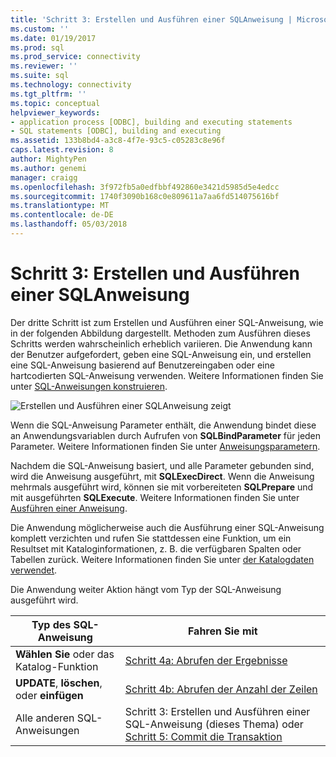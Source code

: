 ```yaml
---
title: 'Schritt 3: Erstellen und Ausführen einer SQL­Anweisung | Microsoft Docs'
ms.custom: ''
ms.date: 01/19/2017
ms.prod: sql
ms.prod_service: connectivity
ms.reviewer: ''
ms.suite: sql
ms.technology: connectivity
ms.tgt_pltfrm: ''
ms.topic: conceptual
helpviewer_keywords:
- application process [ODBC], building and executing statements
- SQL statements [ODBC], building and executing
ms.assetid: 133b8bd4-a3c8-4f7e-93c5-c05283c8e96f
caps.latest.revision: 8
author: MightyPen
ms.author: genemi
manager: craigg
ms.openlocfilehash: 3f972fb5a0edfbbf492860e3421d5985d5e4edcc
ms.sourcegitcommit: 1740f3090b168c0e809611a7aa6fd514075616bf
ms.translationtype: MT
ms.contentlocale: de-DE
ms.lasthandoff: 05/03/2018
---
```

# <a name="step-3-build-and-execute-an-sql-statement"></a>Schritt 3: Erstellen und Ausführen einer SQL­Anweisung
Der dritte Schritt ist zum Erstellen und Ausführen einer SQL-Anweisung, wie in der folgenden Abbildung dargestellt. Methoden zum Ausführen dieses Schritts werden wahrscheinlich erheblich variieren. Die Anwendung kann der Benutzer aufgefordert, geben eine SQL-Anweisung ein, und erstellen eine SQL-Anweisung basierend auf Benutzereingaben oder eine hartcodierten SQL-Anweisung verwenden. Weitere Informationen finden Sie unter [SQL-Anweisungen konstruieren](../../../odbc/reference/develop-app/constructing-sql-statements.md).  
  
 ![Erstellen und Ausführen einer SQL­Anweisung zeigt](../../../odbc/reference/develop-app/media/pr13.gif "pr13")  
  
 Wenn die SQL-Anweisung Parameter enthält, die Anwendung bindet diese an Anwendungsvariablen durch Aufrufen von **SQLBindParameter** für jeden Parameter. Weitere Informationen finden Sie unter [Anweisungsparametern](../../../odbc/reference/develop-app/statement-parameters.md).  
  
 Nachdem die SQL-Anweisung basiert, und alle Parameter gebunden sind, wird die Anweisung ausgeführt, mit **SQLExecDirect**. Wenn die Anweisung mehrmals ausgeführt wird, können sie mit vorbereiteten **SQLPrepare** und mit ausgeführten **SQLExecute**. Weitere Informationen finden Sie unter [Ausführen einer Anweisung](../../../odbc/reference/develop-app/executing-a-statement.md).  
  
 Die Anwendung möglicherweise auch die Ausführung einer SQL-Anweisung komplett verzichten und rufen Sie stattdessen eine Funktion, um ein Resultset mit Kataloginformationen, z. B. die verfügbaren Spalten oder Tabellen zurück. Weitere Informationen finden Sie unter [der Katalogdaten verwendet](../../../odbc/reference/develop-app/uses-of-catalog-data.md).  
  
 Die Anwendung weiter Aktion hängt vom Typ der SQL-Anweisung ausgeführt wird.  
  
|Typ des SQL-Anweisung|Fahren Sie mit|  
|---------------------------|----------------|  
|**Wählen Sie** oder das Katalog-Funktion|[Schritt 4a: Abrufen der Ergebnisse](../../../odbc/reference/develop-app/step-4a-fetch-the-results.md)|  
|**UPDATE**, **löschen**, oder **einfügen**|[Schritt 4b: Abrufen der Anzahl der Zeilen](../../../odbc/reference/develop-app/step-4b-fetch-the-row-count.md)|  
|Alle anderen SQL-Anweisungen|Schritt 3: Erstellen und Ausführen einer SQL-Anweisung (dieses Thema) oder [Schritt 5: Commit die Transaktion](../../../odbc/reference/develop-app/step-5-commit-the-transaction.md)|

